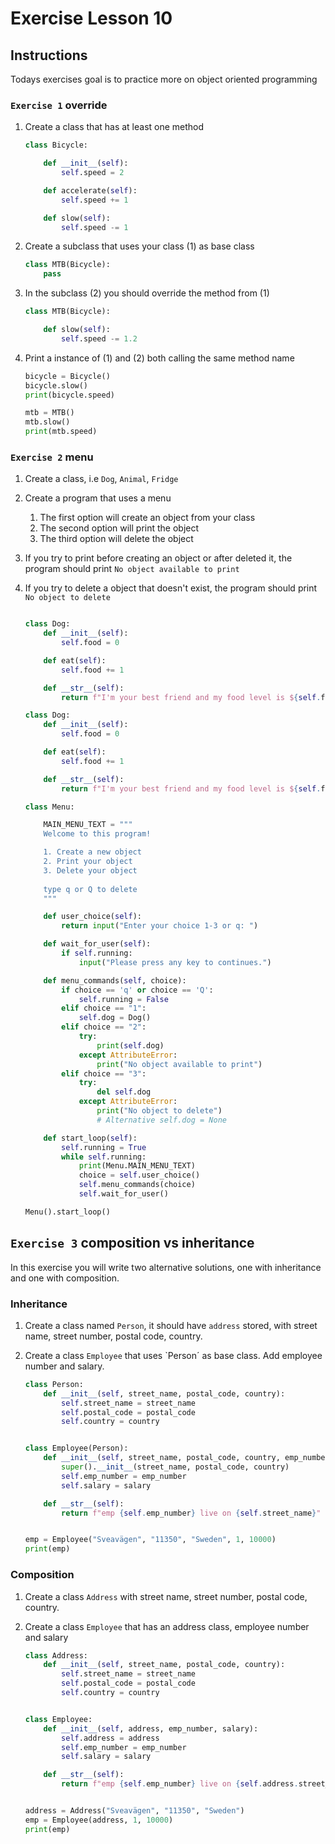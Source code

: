 # Exercise Lesson 10

## Instructions

Todays exercises goal is to practice more on object oriented programming

### `Exercise 1` override

1. Create a class that has at least one method

    ```python
    class Bicycle:

        def __init__(self):
            self.speed = 2

        def accelerate(self):
            self.speed += 1

        def slow(self):
            self.speed -= 1
    ```

2. Create a subclass that uses your class (1) as base class

    ```python
    class MTB(Bicycle):
        pass
    ```

3. In the subclass (2) you should override the method from (1)

    ```python
    class MTB(Bicycle):

        def slow(self):
            self.speed -= 1.2
    ```

4. Print a instance of (1) and (2) both calling the same method name

    ```python
    bicycle = Bicycle()
    bicycle.slow()
    print(bicycle.speed)

    mtb = MTB()
    mtb.slow()
    print(mtb.speed)
    ```

<div class="page"/>

### `Exercise 2` menu

1. Create a class, i.e `Dog`, `Animal`, `Fridge`
2. Create a program that uses a menu
   1. The first option will create an object from your class
   2. The second option will print the object
   3. The third option will delete the object
3. If you try to print before creating an object or after deleted it, the program should print `No object available to print`
4. If you try to delete a object that doesn't exist, the program should print `No object to delete`

    ```python

    class Dog:
        def __init__(self):
            self.food = 0

        def eat(self):
            self.food += 1

        def __str__(self):
            return f"I'm your best friend and my food level is ${self.food}"

    class Dog:
        def __init__(self):
            self.food = 0

        def eat(self):
            self.food += 1

        def __str__(self):
            return f"I'm your best friend and my food level is ${self.food}"

    class Menu:

        MAIN_MENU_TEXT = """
        Welcome to this program!

        1. Create a new object
        2. Print your object
        3. Delete your object
        
        type q or Q to delete
        """

        def user_choice(self):
            return input("Enter your choice 1-3 or q: ")

        def wait_for_user(self):
            if self.running:
                input("Please press any key to continues.")

        def menu_commands(self, choice):
            if choice == 'q' or choice == 'Q':
                self.running = False
            elif choice == "1":
                self.dog = Dog()
            elif choice == "2":
                try:
                    print(self.dog)
                except AttributeError:
                    print("No object available to print")
            elif choice == "3":
                try:
                    del self.dog
                except AttributeError:
                    print("No object to delete")
                    # Alternative self.dog = None

        def start_loop(self):
            self.running = True
            while self.running:
                print(Menu.MAIN_MENU_TEXT)
                choice = self.user_choice()
                self.menu_commands(choice)
                self.wait_for_user()

    Menu().start_loop()
    ```

<div class="page"/>

## `Exercise 3` composition vs inheritance

In this exercise you will write two alternative solutions, one with inheritance and one with composition.

### Inheritance

1. Create a class named `Person`, it should have `address` stored, with street name, street number, postal code, country.

2. Create a class `Employee` that uses `Person´ as base class. Add employee number and salary.

    ```python
    class Person:
        def __init__(self, street_name, postal_code, country):
            self.street_name = street_name
            self.postal_code = postal_code
            self.country = country


    class Employee(Person):
        def __init__(self, street_name, postal_code, country, emp_number, salary):
            super().__init__(street_name, postal_code, country)
            self.emp_number = emp_number
            self.salary = salary

        def __str__(self):
            return f"emp {self.emp_number} live on {self.street_name}"


    emp = Employee("Sveavägen", "11350", "Sweden", 1, 10000)
    print(emp)
    ```

<div class="page"/>

### Composition

1. Create a class `Address` with street name, street number, postal code, country.
2. Create a class `Employee` that has an address class, employee number and salary

    ```python
    class Address:
        def __init__(self, street_name, postal_code, country):
            self.street_name = street_name
            self.postal_code = postal_code
            self.country = country


    class Employee:
        def __init__(self, address, emp_number, salary):
            self.address = address
            self.emp_number = emp_number
            self.salary = salary

        def __str__(self):
            return f"emp {self.emp_number} live on {self.address.street_name}"


    address = Address("Sveavägen", "11350", "Sweden")
    emp = Employee(address, 1, 10000)
    print(emp)
    ```

